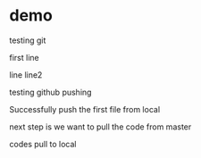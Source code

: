 # demo
testing git

first line 

line
line2

testing github pushing

Successfully push the first file from local

next step is we want to pull the code from master

codes pull to local 
